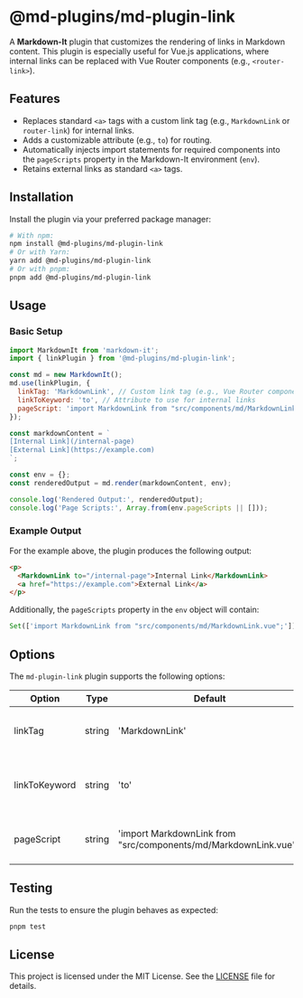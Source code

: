 # @md-plugins/md-plugin-link

A **Markdown-It** plugin that customizes the rendering of links in Markdown content. This plugin is especially useful for Vue.js applications, where internal links can be replaced with Vue Router components (e.g., `<router-link>`).

## Features

- Replaces standard `<a>` tags with a custom link tag (e.g., `MarkdownLink` or `router-link`) for internal links.
- Adds a customizable attribute (e.g., `to`) for routing.
- Automatically injects import statements for required components into the `pageScripts` property in the Markdown-It environment (`env`).
- Retains external links as standard `<a>` tags.

## Installation

Install the plugin via your preferred package manager:

```bash
# With npm:
npm install @md-plugins/md-plugin-link
# Or with Yarn:
yarn add @md-plugins/md-plugin-link
# Or with pnpm:
pnpm add @md-plugins/md-plugin-link
```

## Usage

### Basic Setup

```js
import MarkdownIt from 'markdown-it';
import { linkPlugin } from '@md-plugins/md-plugin-link';

const md = new MarkdownIt();
md.use(linkPlugin, {
  linkTag: 'MarkdownLink', // Custom link tag (e.g., Vue Router component)
  linkToKeyword: 'to', // Attribute to use for internal links
  pageScript: 'import MarkdownLink from "src/components/md/MarkdownLink.vue";',
});

const markdownContent = `
[Internal Link](/internal-page)
[External Link](https://example.com)
`;

const env = {};
const renderedOutput = md.render(markdownContent, env);

console.log('Rendered Output:', renderedOutput);
console.log('Page Scripts:', Array.from(env.pageScripts || []));
```

### Example Output

For the example above, the plugin produces the following output:

```html
<p>
  <MarkdownLink to="/internal-page">Internal Link</MarkdownLink>
  <a href="https://example.com">External Link</a>
</p>
```

Additionally, the `pageScripts` property in the `env` object will contain:

```js
Set(['import MarkdownLink from "src/components/md/MarkdownLink.vue";']);
```

## Options

The `md-plugin-link` plugin supports the following options:

| Option        | Type   | Default                                                          | Description                                                     |
| ------------- | ------ | ---------------------------------------------------------------- | --------------------------------------------------------------- |
| linkTag       | string | 'MarkdownLink'                                                   | Custom tag to use for internal links.                           |
| linkToKeyword | string | 'to'                                                             | Attribute to use for internal links (e.g., to for router-link). |
| pageScript    | string | 'import MarkdownLink from "src/components/md/MarkdownLink.vue";' | Import statement for required components.                       |

## Testing

Run the tests to ensure the plugin behaves as expected:

```bash
pnpm test
```

## License

This project is licensed under the MIT License. See the [LICENSE](LICENSE.md) file for details.
